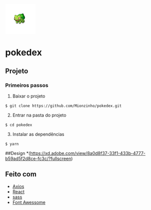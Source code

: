 ![Logo](./src/assets/logo.png)
# pokedex

## Projeto

### Primeiros passos

1. Baixar o projeto
```
$ git clone https://github.com/Mionzinho/pokedex.git
```

2. Entrar na pasta do projeto
```
$ cd pokedex
```

3. Instalar as dependências
```
$ yarn
```

##Design
*(https://xd.adobe.com/view/8a0d8f37-33f1-433b-4777-b59ad5f2d8ce-fc3c/?fullscreen)

## Feito com

* [Axios](https://github.com/axios/axios)
* [React](https://pt-br.reactjs.org/)
* [sass](https://sass-lang.com/)
* [Font Awessome](https://fontawesome.com/)
